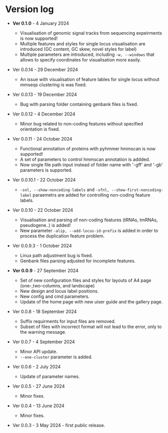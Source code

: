 # Version log

* **Ver 0.1.0** - 4 January 2024
	- Visualisation of genomic signal tracks from sequencing expeirments is now supported!
	- Multiple features and styles for single locus visualisation are introduced (GC content, GC skew, novel styles for label)
	- Multiple parameters are introduced, including `-w, --windows` that allows to specify coordinates for visualisation more easily.

* Ver 0.0.14 - 29 December 2024
	- An issue with visualisation of feature lables for single locus without mmseqs clustering is was fixed. 

* Ver 0.0.13 - 19 December 2024
	- Bug with parsing folder containing genbank files is fixed.

* Ver 0.0.12 - 4 December 2024
	- Minor bug related to non-coding features without specified orientation is fixed.

* Ver 0.0.11 - 24 October 2024
	- Functional annotation of proteins with pyhmmer hmmscan is now supported!
	- A set of parameters to control hmmscan annotation is addded. 
	- Now single file path input instead of folder name with '-gff' and '-gb' parameters is supported.

* Ver 0.0.10.1 - 22 October 2024
	- `-snl, --show-noncoding-labels` and `-sfnl, --show-first-noncoding-label` paraemetrs are added for controlling non-coding feature labels.

* Ver 0.0.10 - 22 October 2024
	- Visualisation and parsing of non-coding features (tRNAs, tmRNAs, pseudogene..) is added!
	- New parameter `-alip, --add-locus-id-prefix` is added in order to process the duplication feature problem.

* Ver 0.0.9.3 - 1 October 2024 
	- Linux path adjustment bug is fixed.
	- Genbank files parsing adjusted for incomplete features.

* **Ver 0.0.9** - 27 September 2024 
	- Set of new configuration files and styles for layouts of A4 page (one-,two-columns, and landscape)
	- New design and locus label positions.
	- New config and cmd parameters.
	- Update of the home page with new uiser guide and the gallery page.

* Ver 0.0.8 - 18 September 2024 
	- Suffix requirments for input files are removed.
	- Subset of files with incorrect format will not lead to the error, only to the warning message.

* Ver 0.0.7 - 4 September 2024 
	-  Minor API update. 
	- `--one-cluster` parameter is added.

* Ver 0.0.6 - 2 July 2024 
	-  Update of parameter names.

* Ver 0.0.5 - 27 June 2024 
	-  Minor fixes.

* Ver 0.0.4 - 13 June 2024 
	-  Minor fixes.

* Ver 0.0.3 - 3 May 2024 - first public release. 
